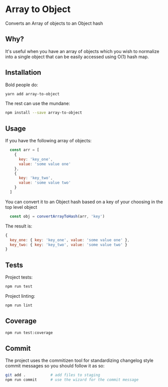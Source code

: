 # Array to Object

Converts an Array of objects to an Object hash

## Why?

It's useful when you have an array of objects which you wish to normalize into a single object that can be easily accessed using O(1) hash map.

## Installation

Bold people do:

```bash
yarn add array-to-object
```

The rest can use the mundane:

```bash
npm install --save array-to-object
```

## Usage

If you have the following array of objects:
```js
  const arr = [
    {
      key: 'key_one',
      value: 'some value one'
    },
    {
      key: 'key_two',
      value: 'some value two'
    }
  ]
```

You can convert it to an Object hash based on a key of your choosing in the top level object

```js
  const obj = convertArrayToHash(arr, 'key')
```

The result is:

```js
{ 
  key_one: { key: 'key_one', value: 'some value one' },
  key_two: { key: 'key_two', value: 'some value two' }
}
```
  

## Tests

Project tests:

```bash
npm run test
```

Project linting:

```bash
npm run lint
```

## Coverage

```bash
npm run test:coverage
```

## Commit

The project uses the commitizen tool for standardizing changelog style commit
messages so you should follow it as so:

```bash
git add .           # add files to staging
npm run commit      # use the wizard for the commit message
```
